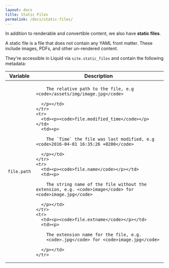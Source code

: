 ```yaml
---
layout: docs
title: Static Files
permalink: /docs/static-files/
---
```


In addition to renderable and convertible content, we also have **static
files**.

A static file is a file that does not contain any YAML front matter. These
include images, PDFs, and other un-rendered content.

They're accessible in Liquid via `site.static_files` and contain the
following metadata:

<div class="mobile-side-scroller">
<table>
  <thead>
    <tr>
      <th>Variable</th>
      <th>Description</th>
    </tr>
  </thead>
  <tbody>
    <tr>
      <td><p><code>file.path</code></p></td>
      <td><p>

        The relative path to the file, e.g <code>/assets/img/image.jpg</code>

      </p></td>
    </tr>
    <tr>
      <td><p><code>file.modified_time</code></p></td>
      <td><p>

        The `Time` the file was last modified, e.g <code>2016-04-01 16:35:26 +0200</code>

      </p></td>
    </tr>
    <tr>
      <td><p><code>file.name</code></p></td>
      <td><p>

        The string name of the file without the extension, e.g. <code>image</code> for <code>image.jpg</code>

      </p></td>
    </tr>
    <tr>
      <td><p><code>file.extname</code></p></td>
      <td><p>

        The extension name for the file, e.g.
        <code>.jpg</code> for <code>image.jpg</code>

      </p></td>
    </tr>
  </tbody>
</table>
</div>
